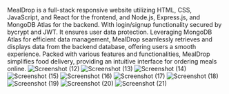 MealDrop is a full-stack responsive website utilizing HTML, CSS, JavaScript, and React for the frontend, and Node.js, Express.js, and MongoDB Atlas for the backend. With login/signup functionality secured by bycrypt and JWT.
It ensures user data protection. Leveraging MongoDB Atlas for efficient data management, MealDrop seamlessly retrieves and displays data from the backend database, offering users a smooth experience.
Packed with various features and functionalities, MealDrop simplifies food delivery, providing an intuitive interface for ordering meals online.
![Screenshot (12)](https://github.com/Rio567/MealDrop/assets/130983781/dea61edf-5bd8-4661-9e83-3134fdf00f3b)
![Screenshot (13)](https://github.com/Rio567/MealDrop/assets/130983781/21d3f419-7ab3-40b2-b2fe-eb12483d02a3)
![Screenshot (14)](https://github.com/Rio567/MealDrop/assets/130983781/dd28f829-910d-409e-8820-2ef1b5d772a4)
![Screenshot (15)](https://github.com/Rio567/MealDrop/assets/130983781/0b8c1ccf-049b-40ae-8b0d-524078ca4327)
![Screenshot (16)](https://github.com/Rio567/MealDrop/assets/130983781/a52380c0-0be3-4b9c-b676-454df03be2c7)
![Screenshot (17)](https://github.com/Rio567/MealDrop/assets/130983781/e8a4f83e-7e50-41c0-908d-aa3553dcf6b0)
![Screenshot (18)](https://github.com/Rio567/MealDrop/assets/130983781/1d645d24-4105-4af1-94b9-f994a34bee0b)
![Screenshot (19)](https://github.com/Rio567/MealDrop/assets/130983781/a5336b7f-835c-4e26-a09a-de1fb244cd7a)
![Screenshot (20)](https://github.com/Rio567/MealDrop/assets/130983781/ee4f8fb4-9b55-45b9-9168-f888dc91d36e)
![Screenshot (21)](https://github.com/Rio567/MealDrop/assets/130983781/7e26478b-0cbc-41cf-955b-f11bb0e511f3)










